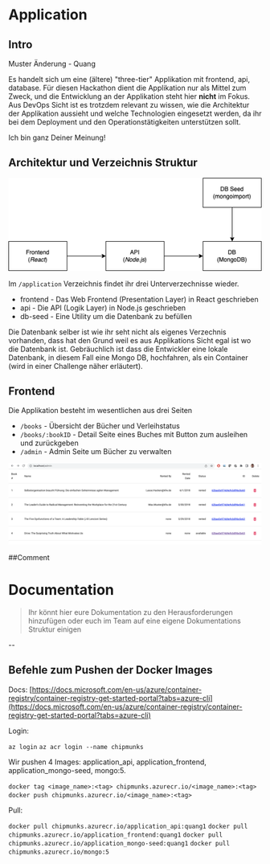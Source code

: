 # Application

## Intro

Muster Änderung - Quang

Es handelt sich um eine (ältere) "three-tier" Applikation mit frontend, api, database.
Für diesen Hackathon dient die Applikation nur als Mittel zum Zweck, und die Entwicklung an der Applikation steht hier **nicht** im Fokus. Aus DevOps Sicht ist es trotzdem relevant zu wissen, wie die Architektur der Applikation aussieht und welche Technologien eingesetzt werden, da ihr bei dem Deployment und den Operationstätigkeiten unterstützen sollt.

Ich bin ganz Deiner Meinung!

## Architektur und Verzeichnis Struktur

<img src="./application/docs/dobib.drawio.png">

Im `/application` Verzeichnis findet ihr drei Unterverzechnisse wieder.

- frontend - Das Web Frontend (Presentation Layer) in React geschrieben
- api - Die API (Logik Layer) in Node.js geschrieben
- db-seed - Eine Utility um die Datenbank zu befüllen

Die Datenbank selber ist wie ihr seht nicht als eigenes Verzechnis vorhanden, dass hat den Grund weil es aus Applikations Sicht egal ist wo die Datenbank ist. Gebräuchlich ist dass die Entwickler eine lokale Datenbank, in diesem Fall eine Mongo DB, hochfahren, als ein Container (wird in einer Challenge näher erläutert).

## Frontend

Die Applikation besteht im wesentlichen aus drei Seiten

- `/books` - Übersicht der Bücher und Verleihstatus
- `/books/:bookID` - Detail Seite eines Buches mit Button zum ausleihen und zurückgeben
- `/admin` - Admin Seite um Bücher zu verwalten

<img src="./application/docs/dobib.app.png">

##Comment

# Documentation

> Ihr könnt hier eure Dokumentation zu den Herausforderungen hinzufügen oder euch im Team auf eine eigene Dokumentations Struktur einigen

--

## Befehle zum Pushen der Docker Images

Docs: [https://docs.microsoft.com/en-us/azure/container-registry/container-registry-get-started-portal?tabs=azure-cli](https://docs.microsoft.com/en-us/azure/container-registry/container-registry-get-started-portal?tabs=azure-cli)

Login:

`az login`
`az acr login --name chipmunks`

Wir pushen 4 Images: application_api, application_frontend, application_mongo-seed, mongo:5.

`docker tag <image_name>:<tag> chipmunks.azurecr.io/<image_name>:<tag>`
`docker push chipmunks.azurecr.io/<image_name>:<tag>`

Pull:

`docker pull chipmunks.azurecr.io/application_api:quang1`
`docker pull chipmunks.azurecr.io/application_frontend:quang1`
`docker pull chipmunks.azurecr.io/application_mongo-seed:quang1`
`docker pull chipmunks.azurecr.io/mongo:5`